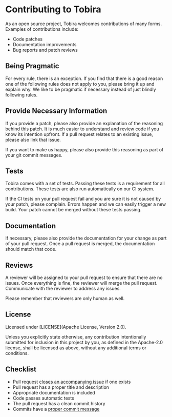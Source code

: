 Contributing to Tobira
======================

As an open source project, Tobira welcomes contributions of many forms.
Examples of contributions include:

- Code patches
- Documentation improvements
- Bug reports and patch reviews


Being Pragmatic
---------------

For every rule, there is an exception.
If you find that there is a good reason one of the following rules does not apply to you,
please bring it up and explain why.
We like to be pragmatic if necessary instead of just blindly following rules.


Provide Necessary Information
-----------------------------

If you provide a patch, please also provide an explanation of the reasoning behind this patch.
It is much easier to understand and review code if you know its intention upfront.
If a pull request relates to an existing issue, please also link that issue.

If you want to make us happy, please also provide this reasoning as part of your git commit messages.


Tests
-----

Tobira comes with a set of tests.
Passing these tests is a requirement for all contributions.
These tests are also run automatically on our CI system.

If the CI tests on your pull request fail and you are sure it is not caused by your patch, please complain.
Errors happen and we can easily trigger a new build.
Your patch cannot be merged without these tests passing.


Documentation
-------------

If necessary, please also provide the documentation for your change as part of your pull request.
Once a pull request is merged, the documentation should match that code.


Reviews
-------

A reviewer will be assigned to your pull request to ensure that there are no issues.
Once everything is fine, the reviewer will merge the pull request.
Communicate with the reviewer to address any issues.

Please remember that reviewers are only human as well.


License
-------

Licensed under [LICENSE](Apache License, Version 2.0).

Unless you explicitly state otherwise, any contribution intentionally submitted
for inclusion in this project by you, as defined in the Apache-2.0 license,
shall be licensed as above, without any additional terms or conditions.


Checklist
---------

- Pull request [closes an accompanying issue](https://help.github.com/en/articles/closing-issues-using-keywords) if one exists
- Pull request has a proper title and description
- Appropriate documentation is included
- Code passes automatic tests
- The pull request has a clean commit history
- Commits have a [proper commit message](https://chris.beams.io/posts/git-commit/)
